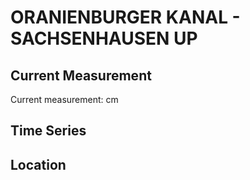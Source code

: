 # ORANIENBURGER KANAL - SACHSENHAUSEN UP

## Current Measurement

Current measurement: <Value topic="rivers/pegel-online/OrK/SACHSENHAUSEN-UP/measurementValue"/> cm

## Time Series

<TimeSeries topic="rivers/pegel-online/OrK/SACHSENHAUSEN-UP/measurementValue" period="week" />

## Location

<WorldMap>
  <Marker lat="52.7763679240072" lon="13.242846731035039" labelTopic="rivers/pegel-online/OrK/SACHSENHAUSEN-UP/measurementValue" />
</WorldMap>
